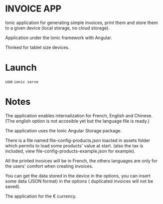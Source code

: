 # INVOICE APP #

Ionic application for generating simple invoices, print them and store them to a given device (local storage, no cloud
storage).

Application under the Ionic framework with Angular.

Thinked for tablet size devices.

# Launch #

use `` ionic serve ``

# Notes #

The application enables internalization for French, English and Chinese. (The english option is not accesible yet but
the language file is ready.)

The application uses the Ionic Angular Storage package.

There is a file named file-config-products.json loacted in assets folder which permits to load some products' value at
start. (also the tax is included, view file-config-products-example.json for example).

All the printed invoices will be in French, the others languages are only for the users' comfort when creating invoices.

You can get the data stored in the device in the options, you can insert some data (JSON format) in the options (
duplicated invoices will not be saved).

The application for the € currency.
